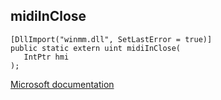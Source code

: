## midiInClose

```
[DllImport("winmm.dll", SetLastError = true)]
public static extern uint midiInClose(
   IntPtr hmi
);
```

[Microsoft documentation](TODO)
